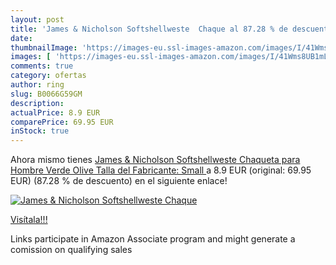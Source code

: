 ```yaml
---
layout: post
title: 'James & Nicholson Softshellweste  Chaque al 87.28 % de descuento'
date: 
thumbnailImage: 'https://images-eu.ssl-images-amazon.com/images/I/41Wms8UB1mL._SL200_.jpg'
images: [ 'https://images-eu.ssl-images-amazon.com/images/I/41Wms8UB1mL._SL200_.jpg' ]
comments: true
category: ofertas
author: ring
slug: B0066G59GM
description:
actualPrice: 8.9 EUR
comparePrice: 69.95 EUR
inStock: true
---
```


Ahora mismo tienes [James & Nicholson Softshellweste  Chaqueta para Hombre  Verde  Olive    Talla del Fabricante: Small ](https://www.amazon.es/dp/B0066G59GM/?tag=tolees-21) a 8.9 EUR (original: 69.95 EUR) (87.28 %  de descuento) en el siguiente enlace!

[![James & Nicholson Softshellweste  Chaque](https://images-eu.ssl-images-amazon.com/images/I/41Wms8UB1mL._SL200_.jpg)](https://www.amazon.es/dp/B0066G59GM/?tag=tolees-21)

[Visítala!!!](https://www.amazon.es/dp/B0066G59GM/?tag=tolees-21)

Links participate in Amazon Associate program and might generate a comission on qualifying sales
